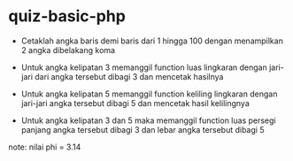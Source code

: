 # quiz-basic-php

- Cetaklah angka baris demi baris dari 1 hingga 100 dengan menampilkan 2 angka dibelakang koma

- Untuk angka kelipatan 3 memanggil function luas lingkaran dengan jari-jari dari angka tersebut dibagi 3 dan mencetak hasilnya

- Untuk angka kelipatan 5 memanggil function keliling lingkaran dengan jari-jari angka tersebut dibagi 5 dan mencetak hasil kelilingnya

- Untuk angka kelipatan 3 dan 5 maka memanggil function luas persegi panjang angka tersebut dibagi 3 dan lebar angka tersebut dibagi 5

note: nilai phi = 3.14

